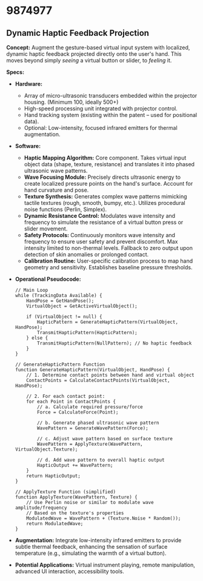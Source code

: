 # 9874977

## Dynamic Haptic Feedback Projection

**Concept:** Augment the gesture-based virtual input system with localized, dynamic haptic feedback projected directly onto the user's hand. This moves beyond simply *seeing* a virtual button or slider, to *feeling* it.

**Specs:**

*   **Hardware:**
    *   Array of micro-ultrasonic transducers embedded within the projector housing. (Minimum 100, ideally 500+)
    *   High-speed processing unit integrated with projector control.
    *   Hand tracking system (existing within the patent – used for positional data).
    *   Optional: Low-intensity, focused infrared emitters for thermal augmentation.
*   **Software:**
    *   **Haptic Mapping Algorithm:** Core component.  Takes virtual input object data (shape, texture, resistance) and translates it into phased ultrasonic wave patterns.
    *   **Wave Focusing Module:**  Precisely directs ultrasonic energy to create localized pressure points on the hand's surface. Account for hand curvature and pose.
    *   **Texture Synthesis:** Generates complex wave patterns mimicking tactile textures (rough, smooth, bumpy, etc.). Utilizes procedural noise functions (Perlin, Simplex).
    *   **Dynamic Resistance Control:** Modulates wave intensity and frequency to simulate the resistance of a virtual button press or slider movement.
    *   **Safety Protocols:** Continuously monitors wave intensity and frequency to ensure user safety and prevent discomfort. Max intensity limited to non-thermal levels. Fallback to zero output upon detection of skin anomalies or prolonged contact.
    *   **Calibration Routine:**  User-specific calibration process to map hand geometry and sensitivity. Establishes baseline pressure thresholds.
*   **Operational Pseudocode:**

    ```
    // Main Loop
    while (TrackingData Available) {
        HandPose = GetHandPose();
        VirtualObject = GetActiveVirtualObject();

        if (VirtualObject != null) {
            HapticPattern = GenerateHapticPattern(VirtualObject, HandPose);
            TransmitHapticPattern(HapticPattern);
        } else {
            TransmitHapticPattern(NullPattern); // No haptic feedback
        }
    }

    // GenerateHapticPattern Function
    function GenerateHapticPattern(VirtualObject, HandPose) {
        // 1. Determine contact points between hand and virtual object
        ContactPoints = CalculateContactPoints(VirtualObject, HandPose);

        // 2. For each contact point:
        for each Point in ContactPoints {
            // a. Calculate required pressure/force
            Force = CalculateForce(Point);

            // b. Generate phased ultrasonic wave pattern
            WavePattern = GenerateWavePattern(Force);

            // c. Adjust wave pattern based on surface texture
            WavePattern = ApplyTexture(WavePattern, VirtualObject.Texture);

            // d. Add wave pattern to overall haptic output
            HapticOutput += WavePattern;
        }
        return HapticOutput;
    }

    // ApplyTexture Function (simplified)
    function ApplyTexture(WavePattern, Texture) {
        // Use Perlin noise or similar to modulate wave amplitude/frequency
        // Based on the texture's properties
        ModulatedWave = WavePattern + (Texture.Noise * Random());
        return ModulatedWave;
    }
    ```

*   **Augmentation:** Integrate low-intensity infrared emitters to provide subtle thermal feedback, enhancing the sensation of surface temperature (e.g., simulating the warmth of a virtual button).

* **Potential Applications:** Virtual instrument playing, remote manipulation, advanced UI interaction, accessibility tools.